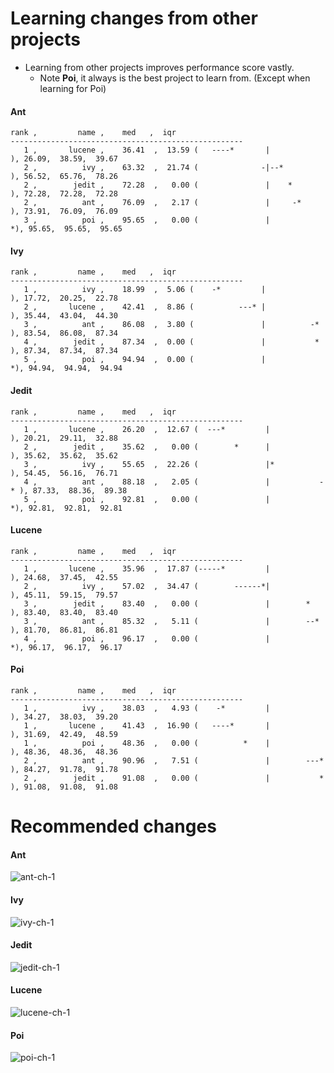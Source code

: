 # Learning changes from other projects
 - Learning from other projects improves performance score vastly.
   - Note **Poi**, it always is the best project to learn from. (Except when learning for Poi)
   
#### Ant

```
rank ,         name ,    med   ,  iqr 
----------------------------------------------------
   1 ,       lucene ,    36.41  ,  13.59 (   ----*       |              ), 26.09,  38.59,  39.67
   2 ,          ivy ,    63.32  ,  21.74 (              -|--*           ), 56.52,  65.76,  78.26
   2 ,        jedit ,    72.28  ,   0.00 (               |    *         ), 72.28,  72.28,  72.28
   2 ,          ant ,    76.09  ,   2.17 (               |     -*       ), 73.91,  76.09,  76.09
   3 ,          poi ,    95.65  ,   0.00 (               |             *), 95.65,  95.65,  95.65
```

#### Ivy

```
rank ,         name ,    med   ,  iqr 
----------------------------------------------------
   1 ,          ivy ,    18.99  ,  5.06 (    -*         |              ), 17.72,  20.25,  22.78
   2 ,       lucene ,    42.41  ,  8.86 (          ---* |              ), 35.44,  43.04,  44.30
   3 ,          ant ,    86.08  ,  3.80 (               |          -*  ), 83.54,  86.08,  87.34
   4 ,        jedit ,    87.34  ,  0.00 (               |           *  ), 87.34,  87.34,  87.34
   5 ,          poi ,    94.94  ,  0.00 (               |             *), 94.94,  94.94,  94.94
```

#### Jedit

```
rank ,         name ,    med   ,  iqr 
----------------------------------------------------
   1 ,       lucene ,    26.20  ,  12.67 (  ---*         |              ), 20.21,  29.11,  32.88
   2 ,        jedit ,    35.62  ,   0.00 (        *      |              ), 35.62,  35.62,  35.62
   3 ,          ivy ,    55.65  ,  22.26 (               |*             ), 54.45,  56.16,  76.71
   4 ,          ant ,    88.18  ,   2.05 (               |           -* ), 87.33,  88.36,  89.38
   5 ,          poi ,    92.81  ,   0.00 (               |             *), 92.81,  92.81,  92.81
```

#### Lucene

```
rank ,         name ,    med   ,  iqr 
----------------------------------------------------
   1 ,       lucene ,    35.96  ,  17.87 (-----*         |              ), 24.68,  37.45,  42.55
   2 ,          ivy ,    57.02  ,  34.47 (        ------*|              ), 45.11,  59.15,  79.57
   3 ,        jedit ,    83.40  ,   0.00 (               |        *     ), 83.40,  83.40,  83.40
   3 ,          ant ,    85.32  ,   5.11 (               |        --*   ), 81.70,  86.81,  86.81
   4 ,          poi ,    96.17  ,   0.00 (               |             *), 96.17,  96.17,  96.17
```

#### Poi

```
rank ,         name ,    med   ,  iqr 
----------------------------------------------------
   1 ,          ivy ,    38.03  ,   4.93 (    -*         |              ), 34.27,  38.03,  39.20
   1 ,       lucene ,    41.43  ,  16.90 (   ----*       |              ), 31.69,  42.49,  48.59
   1 ,          poi ,    48.36  ,   0.00 (          *    |              ), 48.36,  48.36,  48.36
   2 ,          ant ,    90.96  ,   7.51 (               |        ---*  ), 84.27,  91.78,  91.78
   2 ,        jedit ,    91.08  ,   0.00 (               |           *  ), 91.08,  91.08,  91.08
```


# Recommended changes
#### Ant
![ant-ch-1](https://cloud.githubusercontent.com/assets/1433964/10516899/649f7b30-7328-11e5-9cb3-edbc3442d970.png)
#### Ivy
![ivy-ch-1](https://cloud.githubusercontent.com/assets/1433964/10516900/64a70896-7328-11e5-89be-6249865a1237.png)
#### Jedit
![jedit-ch-1](https://cloud.githubusercontent.com/assets/1433964/10516902/64b2c104-7328-11e5-8c0c-61280e624428.png)
#### Lucene
![lucene-ch-1](https://cloud.githubusercontent.com/assets/1433964/10516901/64ae95de-7328-11e5-8e3f-ba562f3a6089.png)
#### Poi
![poi-ch-1](https://cloud.githubusercontent.com/assets/1433964/10516903/64b66d40-7328-11e5-9be6-a86f3b18f379.png)
